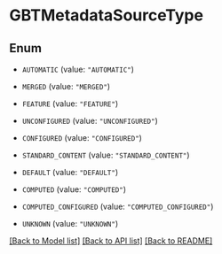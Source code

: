# GBTMetadataSourceType

## Enum


* `AUTOMATIC` (value: `"AUTOMATIC"`)

* `MERGED` (value: `"MERGED"`)

* `FEATURE` (value: `"FEATURE"`)

* `UNCONFIGURED` (value: `"UNCONFIGURED"`)

* `CONFIGURED` (value: `"CONFIGURED"`)

* `STANDARD_CONTENT` (value: `"STANDARD_CONTENT"`)

* `DEFAULT` (value: `"DEFAULT"`)

* `COMPUTED` (value: `"COMPUTED"`)

* `COMPUTED_CONFIGURED` (value: `"COMPUTED_CONFIGURED"`)

* `UNKNOWN` (value: `"UNKNOWN"`)


[[Back to Model list]](../README.md#documentation-for-models) [[Back to API list]](../README.md#documentation-for-api-endpoints) [[Back to README]](../README.md)


